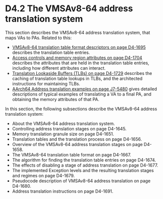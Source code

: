 # D4.2 The VMSAv8-64 address translation system

This section describes the VMSAv8-64 address translation system, that maps VAs to PAs. Related to this:
 * [VMSAv8-64 translation table format descriptors on page D4-1695](#) describes the translation table entries.
 * [Access controls and memory region attributes on page D4-1704](#) describes the attributes that are held in the translation table entries, including how different attributes can interact.
 * [Translation Lookaside Buffers (TLBs) on page D4-1729](#) describes the caching of translation table lookups in TLBs, and the architected instructions for maintaining TLBs.
 * [AArch64 Address translation examples on page J7-5480](#) gives detailed descriptions of typical examples of translating a VA to a final PA, and obtaining the memory attributes of that PA.

In this section, the following subsections describe the VMSAv8-64 address translation system:
 * About the VMSAv8-64 address translation system.
 * Controlling address translation stages on page D4-1645.
 * Memory translation granule size on page D4-1651.
 * Translation tables and the translation process on page D4-1656.
 * Overview of the VMSAv8-64 address translation stages on page D4-1658.
 * The VMSAv8-64 translation table format on page D4-1667.
 * The algorithm for finding the translation table entries on page D4-1674.
 * The effects of disabling a stage of address translation on page D4-1677.
 * The implemented Exception levels and the resulting translation stages and regimes on page D4-1679.
 * Pseudocode description of VMSAv8-64 address translation on page D4-1680.
 * Address translation instructions on page D4-1691.
